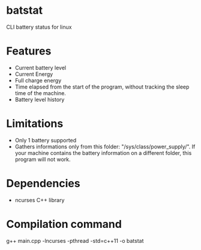 # batstat
CLI battery status for linux

# Features
* Current battery level
* Current Energy
* Full charge energy
* Time elapsed from the start of the program, without tracking the sleep time of the machine.
* Battery level history

# Limitations
* Only 1 battery supported
* Gathers informations only from this folder: "/sys/class/power_supply/".
If your machine contains the battery information on a different folder, this program will not work.

# Dependencies
* ncurses C++ library

# Compilation command
g++ main.cpp -lncurses -pthread -std=c++11 -o batstat

